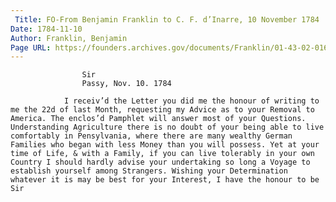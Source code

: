 ```yaml
---
 Title: FO-From Benjamin Franklin to C. F. d’Inarre, 10 November 1784
Date: 1784-11-10
Author: Franklin, Benjamin
Page URL: https://founders.archives.gov/documents/Franklin/01-43-02-0162
---
```


				
					Sir
					Passy, Nov. 10. 1784
				
				I receiv’d the Letter you did me the honour of writing to me the 22d of last Month, requesting my Advice as to your Removal to America. The enclos’d Pamphlet will answer most of your Questions. Understanding Agriculture there is no doubt of your being able to live comfortably in Pensylvania, where there are many wealthy German Families who began with less Money than you will possess. Yet at your time of Life, & with a Family, if you can live tolerably in your own Country I should hardly advise your undertaking so long a Voyage to establish yourself among Strangers. Wishing your Determination whatever it is may be best for your Interest, I have the honour to be Sir
			
